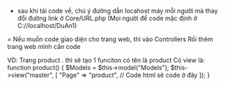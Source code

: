 - sau khi tải code về, chú ý đường dẫn locahost máy mỗi người mà thay đổi đường
link ở Core/URL.php (Mọi người để code mặc định ở C://localhost/DuAn1)

= Nếu muốn code giao diện cho trang web, thì vào Controllers
Rồi thêm trang web mình cần code

VD: Trang product . thì sẽ tạo 1 funciton có tên là product 
Có view là:
function product()
  {
    $Models = $this->model("Models");
    $this->view("master", [
      "Page" => "product",  // Code html sẽ code ở đây
    ]);
  }

